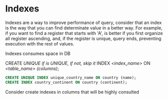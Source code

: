 # Indexes

Indexes are a way to improve performance of query, consider that an index is the way that you can find determinate value in a better way.
For example, if you want to find a register that starts with 'A', is better if you first organize all register ascending, and, if the register is unique, query ends, preventing execution with the rest of values.

Indexes consumes space in DB

CREATE _UNIQUE if is UNIQUE, if not, skip it_ INDEX _<index_name>_ ON _<table_name> (columns)_;

```sql
CREATE UNIQUE INDEX unique_country_name ON country (name);
CREATE INDEX country_continent ON country (continent);
```

Consider create indexes in columns that will be highly consulted
